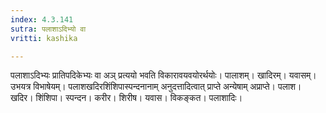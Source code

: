 ```yaml
---
index: 4.3.141
sutra: पलाशाऽदिभ्यो वा
vritti: kashika

---
```

पलाशाऽदिभ्यः प्रातिपदिकेभ्यः वा अञ् प्रत्ययो भवति विकारावयवयोरर्थयोः। पालाशम्। खादिरम्। यवासम्। उभयत्र विभाषेयम्। पलाशखदिरशिंशिपास्पन्दनानाम् अनुदत्तादित्वात् प्राप्ते अन्येषाम् अप्राप्ते। पलाश। खदिर। शिंशिपा। स्पन्दन। करीर। शिरीष। यवास। विकङ्कत। पलाशादिः।